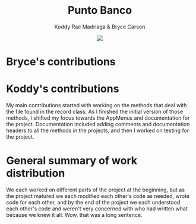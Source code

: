 <div align="center">
  <h1>Punto Banco</h1>
  <p>Koddy Rae Madriaga & Bryce Carson</p>
  <img src="https://encrypted-tbn0.gstatic.com/images?q=tbn:ANd9GcQAVrEPeCc0P2OuRUSuguXl3_RIlKh9PvWrIxEnCs0nSjdPw7kq9oM3Len9VYUMtdQOcO4&usqp=CAU">
</div>


# Bryce's contributions

# Koddy's contributions
My main contributions started with working on the methods that deal with the file found in the record class. As I finished the initial version of those methods, I shifted my focus towards the AppMenus and documentation for the project. Documentation included adding comments and documentation headers to all the methods in the projects, and then I worked on testing for the project.

# General summary of work distribution
We each worked on different parts of the project at the beginning, but as the project matured we each modified each other's code as needed, wrote code for each other, and by the end of the project we each understood each other's code and weren't very concerned with who had written what because we knew it all. Wow, that was a long sentence.
